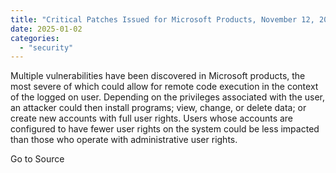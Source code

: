 ```yaml
---
title: "Critical Patches Issued for Microsoft Products, November 12, 2024"
date: 2025-01-02
categories: 
  - "security"
---
```


Multiple vulnerabilities have been discovered in Microsoft products, the most severe of which could allow for remote code execution in the context of the logged on user. Depending on the privileges associated with the user, an attacker could then install programs; view, change, or delete data; or create new accounts with full user rights. Users whose accounts are configured to have fewer user rights on the system could be less impacted than those who operate with administrative user rights.

Go to Source
